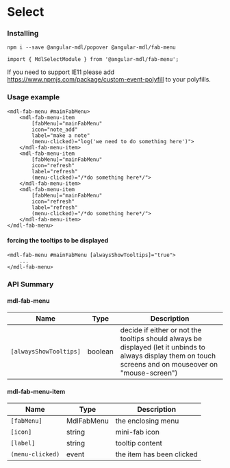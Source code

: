 # Select

### Installing

    npm i --save @angular-mdl/popover @angular-mdl/fab-menu

    import { MdlSelectModule } from '@angular-mdl/fab-menu';

If you need to support IE11 please add https://www.npmjs.com/package/custom-event-polyfill
to your polyfills.

### Usage example

```angular2html
<mdl-fab-menu #mainFabMenu>
    <mdl-fab-menu-item
        [fabMenu]="mainFabMenu"
        icon="note_add"
        label="make a note"
        (menu-clicked)="log('we need to do something here')">
    </mdl-fab-menu-item>
    <mdl-fab-menu-item
        [fabMenu]="mainFabMenu"
        icon="refresh"
        label="refresh"
        (menu-clicked)="/*do something here*/">
    </mdl-fab-menu-item>
    <mdl-fab-menu-item
        [fabMenu]="mainFabMenu"
        icon="refresh"
        label="refresh"
        (menu-clicked)="/*do something here*/">
    </mdl-fab-menu-item>
</mdl-fab-menu>
```
#### forcing the tooltips to be displayed
```angular2html
<mdl-fab-menu #mainFabMenu [alwaysShowTooltips]="true">
    ...
</mdl-fab-menu>
```

### API Summary

#### mdl-fab-menu

| Name | Type | Description |
| --- | --- | --- |
| `[alwaysShowTooltips]` | boolean | decide if either or not the tooltips should always be displayed (let it unbinds to always display them on touch screens and on mouseover on "mouse-screen")

#### mdl-fab-menu-item

| Name | Type | Description |
| --- | --- | --- |
| `[fabMenu]` | MdlFabMenu | the enclosing menu
| `[icon]` | string | mini-fab icon
| `[label]` | string | tooltip content
| `(menu-clicked)` | event<void> | the item has been clicked 
